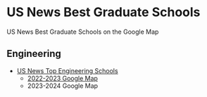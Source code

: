 # US News Best Graduate Schools
US News Best Graduate Schools on the Google Map

## Engineering

- [US News Top Engineering Schools](https://www.usnews.com/best-graduate-schools/top-engineering-schools/eng-rankings)
    - [2022-2023 Google Map](https://www.google.com/maps/d/u/0/edit?mid=1AhfVbLbH9I_vkG8ddhUdeSTDB4DTYUzv)
    - 2023-2024 Google Map

